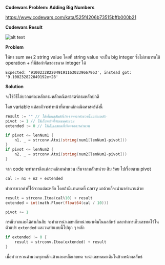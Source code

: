 **Codewars Problem: Adding Big Numbers**

https://www.codewars.com/kata/525f4206b73515bffb000b21

**Codewars Result**

![alt text](http://url/to/img.png)

**Problem**

ให้หา sum ของ 2 string value โดยที่ string value จะเป็น big integer ซึ่งไม่สามารถใช้ operation + ที่มีข้อกำจัดของขนาด integer ได้

```
Expected: '91002328220491911630239667963', instead got: '9.100232822049192e+28'
```

**Solution**

จะใช้วิธีไล่บวกแต่ละหลักตามหลักคณิตศาสตร์ตามหลักปกติ

โดย variable แต่ละตัวจะทำหน้าที่ตามหลักคณิตศาสตร์ดังนี้
```go
result := "" // ใช้เก็บผลลัพธ์ที่เกิดจากการคำนวนในแต่ละหลัก
pivot := 1 // ใช้เก็บหลักที่กำหนดคำนวน
extended := 0 // ใช้เก็บเลขทดที่เกิดจากการคำนวน
```

```go
if pivot <= lenNum1 {
    n1, _ = strconv.Atoi(string(num1[lenNum1-pivot]))
}
if pivot <= lenNum2 {
    n2, _ = strconv.Atoi(string(num2[lenNum2-pivot]))
}
```
จาก code จะทำการดึงแต่ละหลักมาคำนวน เริ่มจากหลักหน่วย สิบ ร้อย ไปเรื่อยตาม pivot

```go
cal := n1 + n2 + extended
```
ทำการบวกค่าที่ได้จากแต่ละหลัก โดยถ้ามีแทนทดที่ carry มาด้วยก็จะนำมาคำนวนด้วย

```go
result = strconv.Itoa(cal%10) + result
extended = int(math.Floor(float64(cal / 10)))

pivot += 1
```
กรณีบวกและได้ค่าเกินสิบ จะทำการนำเลขหลักหน่วยมาเติมในผลลัพธ์ และทำการเก็บเลขทดไว้ในตัวแปร `extended` และวนทำแบบนี้ไปทุก ๆ หลัก

```go
if extended != 0 {
    result = strconv.Itoa(extended) + result
}
```

เมื่อทำการวนคำนวนทุกหลักแล้วและเหลือเลขทด จะนำเลขทดมาเติมในข้างหน้าผลลัพธ์